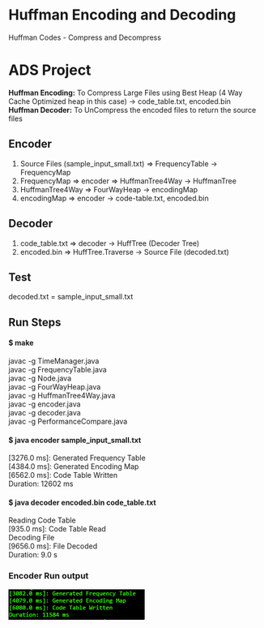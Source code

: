 # Huffman Encoding and Decoding
Huffman Codes - Compress and Decompress
# ADS Project 
**Huffman Encoding:** To Compress Large Files using Best Heap (4 Way Cache Optimized heap in this case) -> code_table.txt, encoded.bin <br/>
**Huffman Decoder:** To UnCompress the encoded files to return the source files
## Encoder
1. Source Files (sample_input_small.txt) => FrequencyTable -> FrequencyMap
2. FrequencyMap => encoder => HuffmanTree4Way -> HuffmanTree
3. HuffmanTree4Way => FourWayHeap -> encodingMap
4. encodingMap => encoder -> code-table.txt, encoded.bin

## Decoder
1. code_table.txt => decoder -> HuffTree (Decoder Tree)
2. encoded.bin => HuffTree.Traverse -> Source File (decoded.txt)

## Test
decoded.txt = sample_input_small.txt

## Run Steps
#### $ make 
javac -g TimeManager.java <br />
javac -g FrequencyTable.java  <br />
javac -g Node.java <br />
javac -g FourWayHeap.java <br />
javac -g HuffmanTree4Way.java <br />
javac -g encoder.java <br />
javac -g decoder.java <br />
javac -g PerformanceCompare.java  <br />
#### $ java encoder sample_input_small.txt 
[3276.0 ms]: Generated Frequency Table  <br />
[4384.0 ms]: Generated Encoding Map  <br />
[6562.0 ms]: Code Table Written <br />
Duration: 12602 ms <br />
#### $ java decoder encoded.bin code_table.txt 
Reading Code Table  <br />
[935.0 ms]: Code Table Read  <br />
Decoding File  <br />
[9656.0 ms]: File Decoded <br />
Duration: 9.0 s  <br />

### Encoder Run output 
![Alt text](encoder_output.png?raw=true "Encoder Run - Large input 10million lines")
